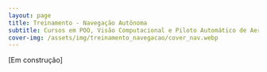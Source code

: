 ```yaml
---
layout: page
title: Treinamento - Navegação Autônoma
subtitle: Cursos em POO, Visão Computacional e Piloto Automático de Aeronaves
cover-img: /assets/img/treinamento_navegacao/cover_nav.webp
---
```


[Em construção]

